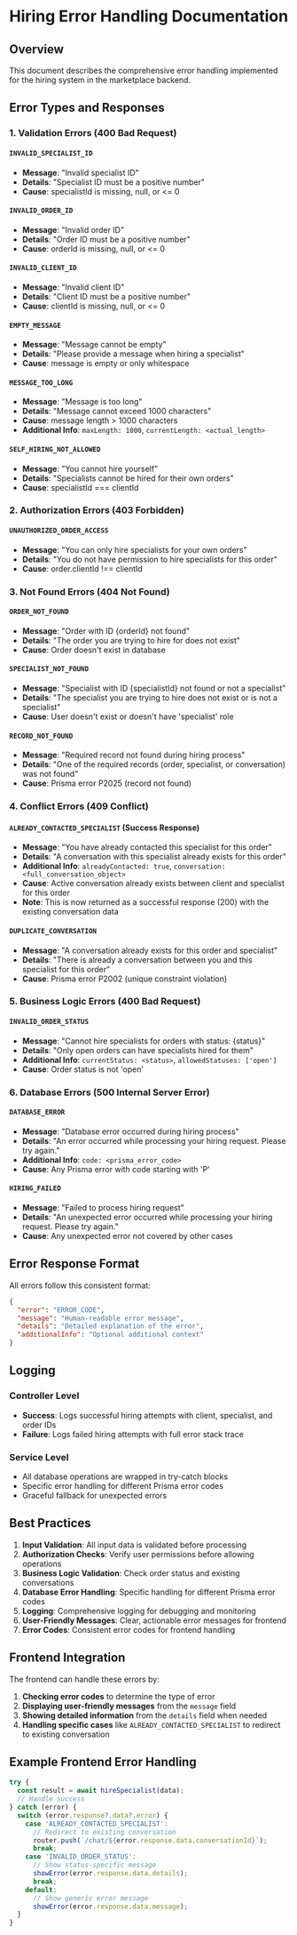 # Hiring Error Handling Documentation

## Overview

This document describes the comprehensive error handling implemented for the hiring system in the marketplace backend.

## Error Types and Responses

### 1. Validation Errors (400 Bad Request)

#### `INVALID_SPECIALIST_ID`

- **Message**: "Invalid specialist ID"
- **Details**: "Specialist ID must be a positive number"
- **Cause**: specialistId is missing, null, or <= 0

#### `INVALID_ORDER_ID`

- **Message**: "Invalid order ID"
- **Details**: "Order ID must be a positive number"
- **Cause**: orderId is missing, null, or <= 0

#### `INVALID_CLIENT_ID`

- **Message**: "Invalid client ID"
- **Details**: "Client ID must be a positive number"
- **Cause**: clientId is missing, null, or <= 0

#### `EMPTY_MESSAGE`

- **Message**: "Message cannot be empty"
- **Details**: "Please provide a message when hiring a specialist"
- **Cause**: message is empty or only whitespace

#### `MESSAGE_TOO_LONG`

- **Message**: "Message is too long"
- **Details**: "Message cannot exceed 1000 characters"
- **Cause**: message length > 1000 characters
- **Additional Info**: `maxLength: 1000`, `currentLength: <actual_length>`

#### `SELF_HIRING_NOT_ALLOWED`

- **Message**: "You cannot hire yourself"
- **Details**: "Specialists cannot be hired for their own orders"
- **Cause**: specialistId === clientId

### 2. Authorization Errors (403 Forbidden)

#### `UNAUTHORIZED_ORDER_ACCESS`

- **Message**: "You can only hire specialists for your own orders"
- **Details**: "You do not have permission to hire specialists for this order"
- **Cause**: order.clientId !== clientId

### 3. Not Found Errors (404 Not Found)

#### `ORDER_NOT_FOUND`

- **Message**: "Order with ID {orderId} not found"
- **Details**: "The order you are trying to hire for does not exist"
- **Cause**: Order doesn't exist in database

#### `SPECIALIST_NOT_FOUND`

- **Message**: "Specialist with ID {specialistId} not found or not a specialist"
- **Details**: "The specialist you are trying to hire does not exist or is not a specialist"
- **Cause**: User doesn't exist or doesn't have 'specialist' role

#### `RECORD_NOT_FOUND`

- **Message**: "Required record not found during hiring process"
- **Details**: "One of the required records (order, specialist, or conversation) was not found"
- **Cause**: Prisma error P2025 (record not found)

### 4. Conflict Errors (409 Conflict)

#### `ALREADY_CONTACTED_SPECIALIST` (Success Response)

- **Message**: "You have already contacted this specialist for this order"
- **Details**: "A conversation with this specialist already exists for this order"
- **Additional Info**: `alreadyContacted: true`, `conversation: <full_conversation_object>`
- **Cause**: Active conversation already exists between client and specialist for this order
- **Note**: This is now returned as a successful response (200) with the existing conversation data

#### `DUPLICATE_CONVERSATION`

- **Message**: "A conversation already exists for this order and specialist"
- **Details**: "There is already a conversation between you and this specialist for this order"
- **Cause**: Prisma error P2002 (unique constraint violation)

### 5. Business Logic Errors (400 Bad Request)

#### `INVALID_ORDER_STATUS`

- **Message**: "Cannot hire specialists for orders with status: {status}"
- **Details**: "Only open orders can have specialists hired for them"
- **Additional Info**: `currentStatus: <status>`, `allowedStatuses: ['open']`
- **Cause**: Order status is not 'open'

### 6. Database Errors (500 Internal Server Error)

#### `DATABASE_ERROR`

- **Message**: "Database error occurred during hiring process"
- **Details**: "An error occurred while processing your hiring request. Please try again."
- **Additional Info**: `code: <prisma_error_code>`
- **Cause**: Any Prisma error with code starting with 'P'

#### `HIRING_FAILED`

- **Message**: "Failed to process hiring request"
- **Details**: "An unexpected error occurred while processing your hiring request. Please try again."
- **Cause**: Any unexpected error not covered by other cases

## Error Response Format

All errors follow this consistent format:

```json
{
  "error": "ERROR_CODE",
  "message": "Human-readable error message",
  "details": "Detailed explanation of the error",
  "additionalInfo": "Optional additional context"
}
```

## Logging

### Controller Level

- **Success**: Logs successful hiring attempts with client, specialist, and order IDs
- **Failure**: Logs failed hiring attempts with full error stack trace

### Service Level

- All database operations are wrapped in try-catch blocks
- Specific error handling for different Prisma error codes
- Graceful fallback for unexpected errors

## Best Practices

1. **Input Validation**: All input data is validated before processing
2. **Authorization Checks**: Verify user permissions before allowing operations
3. **Business Logic Validation**: Check order status and existing conversations
4. **Database Error Handling**: Specific handling for different Prisma error codes
5. **Logging**: Comprehensive logging for debugging and monitoring
6. **User-Friendly Messages**: Clear, actionable error messages for frontend
7. **Error Codes**: Consistent error codes for frontend handling

## Frontend Integration

The frontend can handle these errors by:

1. **Checking error codes** to determine the type of error
2. **Displaying user-friendly messages** from the `message` field
3. **Showing detailed information** from the `details` field when needed
4. **Handling specific cases** like `ALREADY_CONTACTED_SPECIALIST` to redirect to existing conversation

## Example Frontend Error Handling

```typescript
try {
  const result = await hireSpecialist(data);
  // Handle success
} catch (error) {
  switch (error.response?.data?.error) {
    case 'ALREADY_CONTACTED_SPECIALIST':
      // Redirect to existing conversation
      router.push(`/chat/${error.response.data.conversationId}`);
      break;
    case 'INVALID_ORDER_STATUS':
      // Show status-specific message
      showError(error.response.data.details);
      break;
    default:
      // Show generic error message
      showError(error.response.data.message);
  }
}
```
